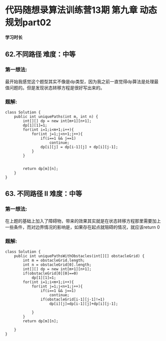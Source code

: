 # 代码随想录算法训练营13期 第九章 动态规划part02


 **学习时长**
 
##  62.不同路径  难度：中等


### 第一想法:

最开始我感觉这个题型其实不像是dp类型，因为我之前一直觉得dp算法是处理最值问题的。但是发现状态转移方程是很好写出来的。

### 题解:
~~~
class Solution {
    public int uniquePaths(int m, int n) {
        int[][] dp = new int[m+1][n+1];
        dp[1][1]=1;
        for(int i=1;i<m+1;i++){
            for(int j=1;j<n+1;j++){
                if(i==1 && j==1)
                    continue;
                dp[i][j] = dp[i-1][j] + dp[i][j-1];
            }
        }
        

        return dp[m][n];
    }
}

~~~


##  63. 不同路径 II 难度：中等


### 第一想法:
在上题的基础上加入了障碍物，带来的效果其实就是在状态转移方程那里需要加上一些条件，而对边界情况的影响是，如果存在起点就阻碍的情况，就应该return 0


### 题解:
~~~
class Solution {
    public int uniquePathsWithObstacles(int[][] obstacleGrid) {
        int m = obstacleGrid.length;
        int n = obstacleGrid[0].length;
        int[][] dp = new int[m+1][n+1];
        if(obstacleGrid[0][0]==0)
            dp[1][1]=1;
        for(int i=1;i<m+1;i++){
            for(int j=1;j<n+1;j++){
                if(i==1 && j==1)
                    continue;
                if(obstacleGrid[i-1][j-1]!=1)
                    dp[i][j]=dp[i-1][j]+dp[i][j-1];
                
            }
        }
        return dp[m][n];

    }
}
~~~



